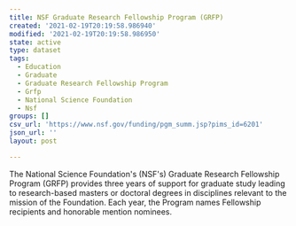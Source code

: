 ```yaml
---
title: NSF Graduate Research Fellowship Program (GRFP)
created: '2021-02-19T20:19:58.986940'
modified: '2021-02-19T20:19:58.986950'
state: active
type: dataset
tags:
  - Education
  - Graduate
  - Graduate Research Fellowship Program
  - Grfp
  - National Science Foundation
  - Nsf
groups: []
csv_url: 'https://www.nsf.gov/funding/pgm_summ.jsp?pims_id=6201'
json_url: ''
layout: post

---
```

The National Science Foundation's (NSF's) Graduate Research Fellowship Program (GRFP) provides three years of support for graduate study leading to research-based masters or doctoral degrees in disciplines relevant to the mission of the Foundation. Each year, the Program names Fellowship recipients and honorable mention nominees.
